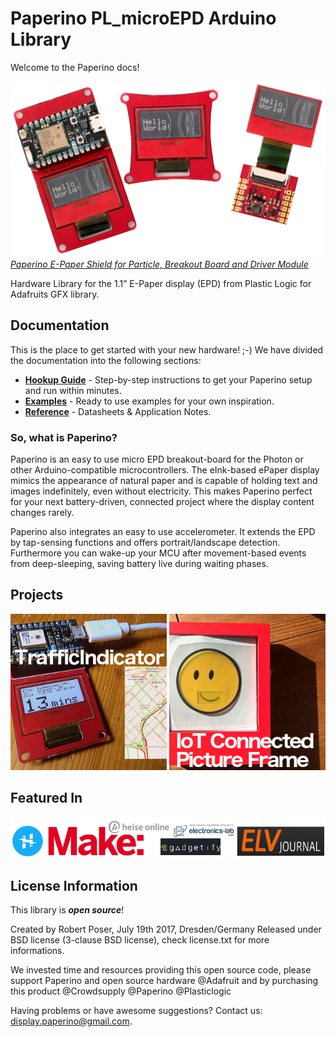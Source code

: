 Paperino PL_microEPD Arduino Library
===============================================================

Welcome to the Paperino docs!

![Paperino E-Paper Shield for Particle, Breakout Board and Driver Module](https://raw.githubusercontent.com/RobPo/Paperino/master/docs/img/holy_tripel.png)  
[*Paperino E-Paper Shield for Particle, Breakout Board and Driver Module*](https://www.crowdsupply.com/robert-poser/paperino)

Hardware Library for the 1.1” E-Paper display (EPD) from Plastic Logic for Adafruits GFX library. 

Documentation
--------------
This is the place to get started with your new hardware! ;-) We have divided the documentation into the following sections:
* **[Hookup Guide](https://robpo.github.io/Paperino/hookupEPD/)** - Step-by-step instructions to get your Paperino setup and run within minutes.
* **[Examples](https://robpo.github.io/Paperino/exampleHelloWorld/)** - Ready to use examples for your own inspiration.
* **[Reference](https://github.com/RobPo/Paperino/tree/master/datasheets)** - Datasheets & Application Notes.

### So, what is Paperino?

Paperino is an easy to use micro EPD breakout-board for the Photon or other Arduino-compatible microcontrollers. The eInk-based ePaper display mimics the appearance of natural paper and is capable of holding text and images indefinitely, even without electricity. This makes Paperino perfect for your next battery-driven, connected project where the display content changes rarely.

Paperino also integrates an easy to use accelerometer. It extends the EPD by tap-sensing functions and offers portrait/landscape detection. Furthermore you can wake-up your MCU after movement-based events from deep-sleeping, saving battery live during waiting phases.

Projects
-------------------
[![Project TrafficIndicator at Hackaday.io](https://raw.githubusercontent.com/RobPo/Paperino/master/docs/img/TrafficIndicator.png)](https://hackaday.io/project/22002-trafficindicator-between-workhome-or-vice-versa) [![Project IoT Connected Desk Frame at Hackaday.io](https://raw.githubusercontent.com/RobPo/Paperino/master/docs/img/projIoTPictureFrame.png)](https://hackaday.io/project/21638-iot-connected-picturedesk-frame)  

Featured In
-------------------
![As Featured In](https://raw.githubusercontent.com/RobPo/Paperino/master/docs/img/FeaturedIn.png)

License Information
-------------------

This library is _**open source**_!

Created by Robert Poser, July 19th 2017, Dresden/Germany
Released under BSD license (3-clause BSD license), check license.txt for more informations.

We invested time and resources providing this open source code, please support Paperino and 
open source hardware @Adafruit and by purchasing this product @Crowdsupply @Paperino @Plasticlogic

Having problems or have awesome suggestions? Contact us: display.paperino@gmail.com.
